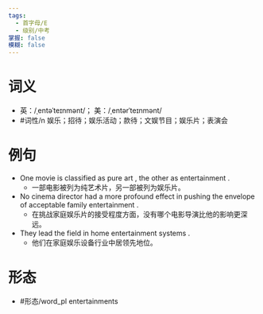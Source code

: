 ```yaml
---
tags:
  - 首字母/E
  - 级别/中考
掌握: false
模糊: false
---
```

# 词义
- 英：/ˌentəˈteɪnmənt/； 美：/ˌentərˈteɪnmənt/
- #词性/n  娱乐；招待；娱乐活动；款待；文娱节目；娱乐片；表演会
# 例句
- One movie is classified as pure art , the other as entertainment .
	- 一部电影被列为纯艺术片，另一部被列为娱乐片。
- No cinema director had a more profound effect in pushing the envelope of acceptable family entertainment .
	- 在挑战家庭娱乐片的接受程度方面，没有哪个电影导演比他的影响更深远。
- They lead the field in home entertainment systems .
	- 他们在家庭娱乐设备行业中居领先地位。
# 形态
- #形态/word_pl entertainments
